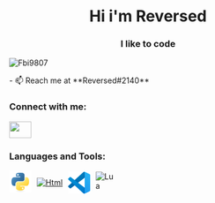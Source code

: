 <!DOCTYPE html>
<html>
    <head>
        <link href='//cdn.jsdelivr.net/npm/devicons@1.8.0/css/devicons.min.css' rel='stylesheet'>
    </head>
    <body>
        <h1 align="center">Hi i'm Reversed</h1>
        <h3 align="center">I like to code</h3>
        <p align="left"> <img src="https://komarev.com/ghpvc/?username=Fbi9807&label=Profile%20views&color=0e75b6&style=flat" alt="Fbi9807" /> </p>
        - 📫 Reach me at **Reversed#2140**
        <h3 align="left">Connect with me:</h3>
        <p align="left">
        <a href="https://discord.gg/" target="blank"><img align="center" src="https://raw.githubusercontent.com/rahuldkjain/github-profile-readme-generator/master/src/images/icons/Social/discord.svg" height="30" width="40" /></a>
    </p>
    <h3 align="left">Languages and Tools:</h3>
    <div style="display: flex; align-items: center; gap: 10px;">
        <a href="https://www.python.org" target="_blank">
            <img src="https://raw.githubusercontent.com/devicons/devicon/master/icons/python/python-original.svg" alt="python" width="40" height="40"/>
        </a>
        <a href="" target="_blank">
            <img src="https://upload.wikimedia.org/wikipedia/commons/thumb/6/61/HTML5_logo_and_wordmark.svg/640px-HTML5_logo_and_wordmark.svg.png" alt="Html" width="40" height="40"/>
        </a>
        <img alt="Visual Studio Code" width="40" height="40" src="https://raw.githubusercontent.com/github/explore/80688e429a7d4ef2fca1e82350fe8e3517d3494d/topics/visual-studio-code/visual-studio-code.png" />
        <img alt="Lua" width="40" height="40" src="https://upload.wikimedia.org/wikipedia/commons/c/cf/Lua-Logo.svg" />
    </div>
    </body>
</html>
